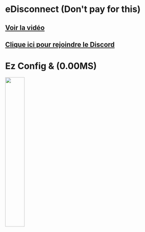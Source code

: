 # eDisconnect (Don't pay for this)

[Voir la vidéo](https://www.youtube.com/watch?v=5GTl7I9ByLI)
-
[Clique ici pour rejoindre le Discord](https://discord.gg/5dev)
-

# Ez Config & (0.00MS)

<img src="https://cdn.discordapp.com/attachments/957571972768862228/980338671184150608/abahoui.png" width="35%">
 
